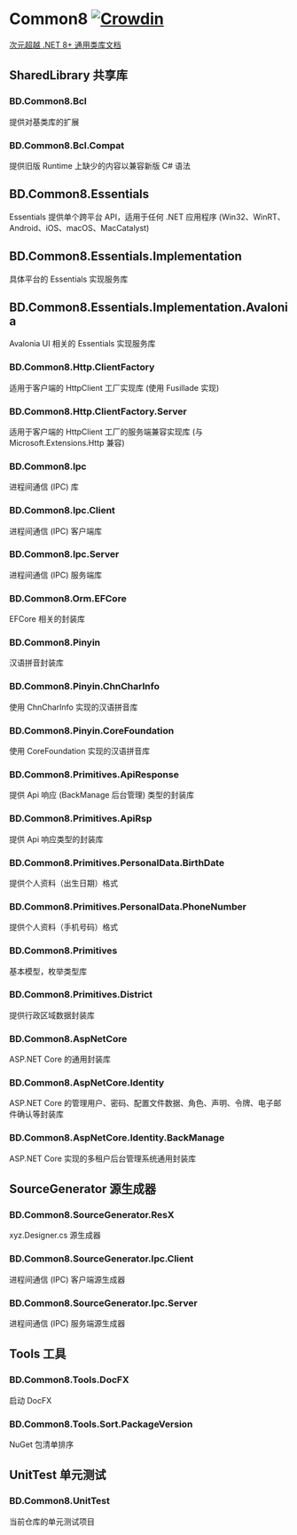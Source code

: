 # Common8 [![Crowdin](https://badges.crowdin.net/bdcommon8/localized.svg)](https://crowdin.com/project/bdcommon8)
[次元超越 .NET 8+ 通用类库文档](https://beyonddimension.github.io/Common)

## SharedLibrary 共享库

### BD.Common8.Bcl
提供对基类库的扩展

### BD.Common8.Bcl.Compat
提供旧版 Runtime 上缺少的内容以兼容新版 C# 语法

## BD.Common8.Essentials
Essentials 提供单个跨平台 API，适用于任何 .NET 应用程序 (Win32、WinRT、Android、iOS、macOS、MacCatalyst)

## BD.Common8.Essentials.Implementation
具体平台的 Essentials 实现服务库

## BD.Common8.Essentials.Implementation.Avalonia
Avalonia UI 相关的 Essentials 实现服务库

### BD.Common8.Http.ClientFactory
适用于客户端的 HttpClient 工厂实现库 (使用 Fusillade 实现)

### BD.Common8.Http.ClientFactory.Server
适用于客户端的 HttpClient 工厂的服务端兼容实现库 (与 Microsoft.Extensions.Http 兼容)

### BD.Common8.Ipc
进程间通信 (IPC) 库

### BD.Common8.Ipc.Client
进程间通信 (IPC) 客户端库

### BD.Common8.Ipc.Server
进程间通信 (IPC) 服务端库

### BD.Common8.Orm.EFCore
EFCore 相关的封装库

### BD.Common8.Pinyin
汉语拼音封装库

### BD.Common8.Pinyin.ChnCharInfo
使用 ChnCharInfo 实现的汉语拼音库

### BD.Common8.Pinyin.CoreFoundation
使用 CoreFoundation 实现的汉语拼音库

### BD.Common8.Primitives.ApiResponse
提供 Api 响应 (BackManage 后台管理) 类型的封装库

### BD.Common8.Primitives.ApiRsp
提供 Api 响应类型的封装库

### BD.Common8.Primitives.PersonalData.BirthDate
提供个人资料（出生日期）格式

### BD.Common8.Primitives.PersonalData.PhoneNumber
提供个人资料（手机号码）格式

### BD.Common8.Primitives
基本模型，枚举类型库

### BD.Common8.Primitives.District
提供行政区域数据封装库

### BD.Common8.AspNetCore
ASP.NET Core 的通用封装库

### BD.Common8.AspNetCore.Identity
ASP.NET Core 的管理用户、密码、配置文件数据、角色、声明、令牌、电子邮件确认等封装库

### BD.Common8.AspNetCore.Identity.BackManage
ASP.NET Core 实现的多租户后台管理系统通用封装库

## SourceGenerator 源生成器

### BD.Common8.SourceGenerator.ResX
xyz.Designer.cs 源生成器

### BD.Common8.SourceGenerator.Ipc.Client
进程间通信 (IPC) 客户端源生成器

### BD.Common8.SourceGenerator.Ipc.Server
进程间通信 (IPC) 服务端源生成器

## Tools 工具

### BD.Common8.Tools.DocFX
启动 DocFX

### BD.Common8.Tools.Sort.PackageVersion
NuGet 包清单排序

## UnitTest 单元测试

### BD.Common8.UnitTest
当前仓库的单元测试项目
